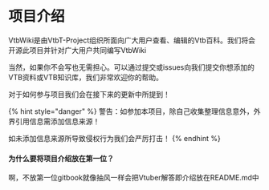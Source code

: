 # 项目介绍

VtbWiki是由VtbT-Project组织所面向广大用户查看、编辑的Vtb百科。我们将会开源此项目并针对广大用户共同编写VtbWiki

当然，如果你不会写也无需担心。可以通过提交或issues向我们提交你想添加的VTB资料或VTB知识库，我们非常欢迎你的帮助。

对于如何参与项目我们会在接下来的更新中所提到！

{% hint style="danger" %}
警告：如参加本项目，除自己收集整理信息意外，外界引用信息需添加信息来源！

如未添加信息来源所导致侵权行为我们会严厉打击！
{% endhint %}

#### 为什么要将项目介绍放在第一位？

啊，不放第一位gitbook就像抽风一样会把Vtuber解答即介绍放在README.md中
